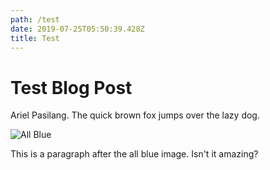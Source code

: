 ```yaml
---
path: /test
date: 2019-07-25T05:50:39.428Z
title: Test
---
```

# Test Blog Post

Ariel Pasilang. The quick brown fox jumps over the lazy dog.

![All Blue](/assets/communities-section-bg-1c660e863945205ed97925df4b550808.jpg "All Blue")



This is a paragraph after the all blue image. Isn't it amazing?
